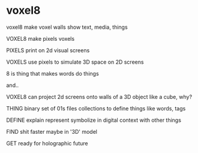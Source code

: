 # voxel8
voxel8 make voxel walls show text, media, things

VOXEL8 make pixels voxels   

PIXELS print on 2d visual screens   

VOXELS use pixels to simulate 3D space on 2D screens   

8 is thing that makes words do things   

and..

VOXEL8 can project 2d screens onto walls of a 3D object like a cube, why?  

THING binary set of 01s files collections to define things like words, tags   

DEFINE explain represent symbolize in digital context with other things   

FIND shit faster maybe in '3D' model   

GET ready for holographic future 
